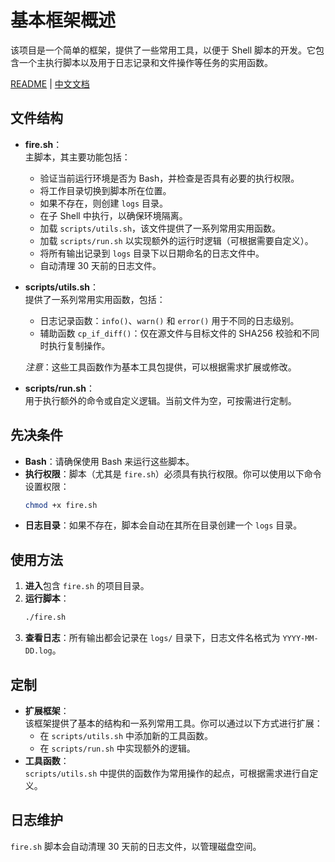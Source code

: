 # 基本框架概述

该项目是一个简单的框架，提供了一些常用工具，以便于 Shell 脚本的开发。它包含一个主执行脚本以及用于日志记录和文件操作等任务的实用函数。

[README](README.md) | [中文文档](README_zh.md)

## 文件结构

- **fire.sh**：  
  主脚本，其主要功能包括：
  - 验证当前运行环境是否为 Bash，并检查是否具有必要的执行权限。
  - 将工作目录切换到脚本所在位置。
  - 如果不存在，则创建 `logs` 目录。
  - 在子 Shell 中执行，以确保环境隔离。
  - 加载 `scripts/utils.sh`，该文件提供了一系列常用实用函数。
  - 加载 `scripts/run.sh` 以实现额外的运行时逻辑（可根据需要自定义）。
  - 将所有输出记录到 `logs` 目录下以日期命名的日志文件中。
  - 自动清理 30 天前的日志文件。

- **scripts/utils.sh**：  
  提供了一系列常用实用函数，包括：
  - 日志记录函数：`info()`、`warn()` 和 `error()` 用于不同的日志级别。
  - 辅助函数 `cp_if_diff()`：仅在源文件与目标文件的 SHA256 校验和不同时执行复制操作。  
  
  *注意*：这些工具函数作为基本工具包提供，可以根据需求扩展或修改。

- **scripts/run.sh**：  
  用于执行额外的命令或自定义逻辑。当前文件为空，可按需进行定制。

## 先决条件

- **Bash**：请确保使用 Bash 来运行这些脚本。
- **执行权限**：脚本（尤其是 `fire.sh`）必须具有执行权限。你可以使用以下命令设置权限：
  ```bash
  chmod +x fire.sh
  ```
- **日志目录**：如果不存在，脚本会自动在其所在目录创建一个 `logs` 目录。

## 使用方法

1. **进入**包含 `fire.sh` 的项目目录。
2. **运行脚本**：
   ```bash
   ./fire.sh
   ```
3. **查看日志**：所有输出都会记录在 `logs/` 目录下，日志文件名格式为 `YYYY-MM-DD.log`。

## 定制

- **扩展框架**：  
  该框架提供了基本的结构和一系列常用工具。你可以通过以下方式进行扩展：
  - 在 `scripts/utils.sh` 中添加新的工具函数。
  - 在 `scripts/run.sh` 中实现额外的逻辑。
- **工具函数**：  
  `scripts/utils.sh` 中提供的函数作为常用操作的起点，可根据需求进行自定义。

## 日志维护

`fire.sh` 脚本会自动清理 30 天前的日志文件，以管理磁盘空间。